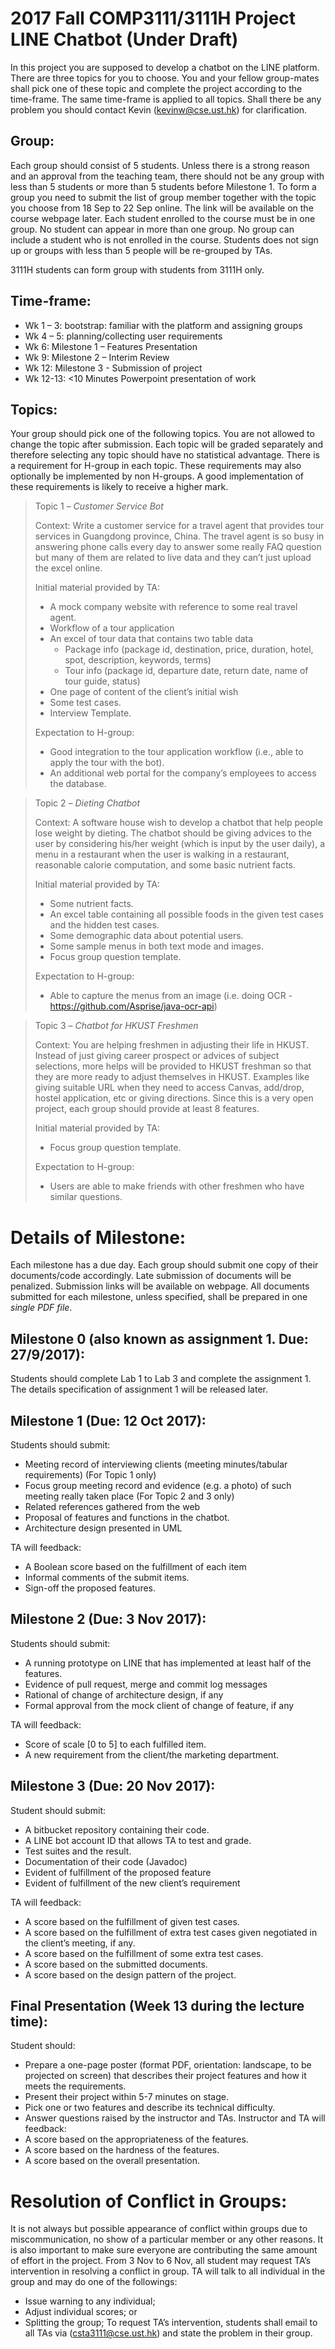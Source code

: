 # 2017 Fall COMP3111/3111H Project LINE Chatbot (Under Draft)

In this project you are supposed to develop a chatbot on the LINE platform. There are three topics for you to choose. You and your fellow group-mates shall pick one of these topic and complete the project according to the time-frame. The same time-frame is applied to all topics. Shall there be any problem you should contact Kevin (kevinw@cse.ust.hk) for clarification.

## Group: 

Each group should consist of 5 students. Unless there is a strong reason and an approval from the teaching team, there should not be any group with less than 5 students or more than 5 students before Milestone 1.  To form a group you need to submit the list of group member together with the topic you choose from 18 Sep to 22 Sep online. The link will be available on the course webpage later. Each student enrolled to the course must be in one group. No student can appear in more than one group. No group can include a student who is not enrolled in the course. Students does not sign up or groups with less than 5 people will be re-grouped by TAs.

3111H students can form group with students from 3111H only.

## Time-frame:
* Wk 1 – 3: bootstrap: familiar with the platform and assigning groups
* Wk 4 – 5: planning/collecting user requirements
* Wk 6: Milestone 1 – Features Presentation
* Wk 9: Milestone 2 – Interim Review
* Wk 12: Milestone 3 - Submission of project
* Wk 12-13: <10 Minutes Powerpoint presentation of work

## Topics:
Your group should pick one of the following topics. You are not allowed to change the topic after submission. Each topic will be graded separately and therefore selecting any topic should have no statistical advantage. There is a requirement for H-group in each topic. These requirements may also optionally be implemented by non H-groups. A good implementation of these requirements is likely to receive a higher mark.

> Topic 1 – *Customer Service Bot*
>
> Context: Write a customer service for a travel agent that provides tour services in Guangdong province, China. The travel agent is so busy in answering phone calls every day to answer some really FAQ question but many of them are related to live data and they can’t just upload the excel online.
>
> Initial material provided by TA:
> * A mock company website with reference to some real travel agent. 
> *	Workflow of a tour application
> *	An excel of tour data that contains two table data
>     *	Package info (package id, destination, price, duration, hotel, spot, description, keywords, terms)
>     *	Tour info (package id, departure date, return date, name of tour guide, status)
> *	One page of content of the client’s initial wish
> *	Some test cases.
> *	Interview Template.
>
> Expectation to H-group:
> * Good integration to the tour application workflow (i.e., able to apply the tour with the bot).
> *	An additional web portal for the company’s employees to access the database.

> Topic 2 – *Dieting Chatbot*
>
> Context: A software house wish to develop a chatbot that help people lose weight by dieting. The chatbot should be giving advices to the user by considering his/her weight (which is input by the user daily), a menu in a restaurant when the user is walking in a restaurant, reasonable calorie computation, and some basic nutrient facts.
>
> Initial material provided by TA:
> * Some nutrient facts.
> * An excel table containing all possible foods in the given test cases and the hidden test cases.
> * Some demographic data about potential users.
> * Some sample menus in both text mode and images.
> * Focus group question template.
>
> Expectation to H-group:
> * Able to capture the menus from an image (i.e. doing OCR - https://github.com/Asprise/java-ocr-api)

> Topic 3 – *Chatbot for HKUST Freshmen*
>
> Context: You are helping freshmen in adjusting their life in HKUST. Instead of just giving career prospect or advices of subject selections, more helps will be provided to HKUST freshman so that they are more ready to adjust themselves in HKUST. Examples like giving suitable URL when they need to access Canvas, add/drop, hostel application, etc or giving directions. Since this is a very open project, each group should provide at least 8 features.
>
> Initial material provided by TA:
> *	Focus group question template.
>
> Expectation to H-group:
> * Users are able to make friends with other freshmen who have similar questions.

# Details of Milestone:

Each milestone has a due day. Each group should submit one copy of their documents/code accordingly. Late submission of documents will be penalized. Submission links will be available on webpage. All documents submitted for each milestone, unless specified, shall be prepared in one *single PDF file*.

## Milestone 0 (also known as assignment 1. Due: 27/9/2017):
Students should complete Lab 1 to Lab 3 and complete the assignment 1. The details specification of assignment 1 will be released later. 

## Milestone 1 (Due: 12 Oct 2017):
Students should submit:
*	Meeting record of interviewing clients (meeting minutes/tabular requirements) (For Topic 1 only)
*	Focus group meeting record and evidence (e.g. a photo) of such meeting really taken place (For Topic 2 and 3 only)
*	Related references gathered from the web 
*	Proposal of features and functions in the chatbot.
*	Architecture design presented in UML

TA will feedback:
*	A Boolean score based on the fulfillment of each item
*	Informal comments of the submit items.
*	Sign-off the proposed features. 

## Milestone 2 (Due: 3 Nov 2017):
Students should submit:
*	A running prototype on LINE that has implemented at least half of the features.
*	Evidence of pull request, merge and commit log messages
*	Rational of change of architecture design, if any
*	Formal approval from the mock client of change of feature, if any

TA will feedback:
*	Score of scale [0 to 5] to each fulfilled item.
*	A new requirement from the client/the marketing department.

## Milestone 3 (Due: 20 Nov 2017):
Student should submit:
*	A bitbucket repository containing their code.
*	A LINE bot account ID that allows TA to test and grade.
*	Test suites and the result.
*	Documentation of their code (Javadoc)
*	Evident of fulfillment of the proposed feature
*	Evident of fulfillment of the new client’s requirement

TA will feedback:
*	A score based on the fulfillment of given test cases.
*	A score based on the fulfillment of extra test cases given negotiated in the client’s meeting, if any.
*	A score based on the fulfillment of some extra test cases.
*	A score based on the submitted documents.
*	A score based on the design pattern of the project.

## Final Presentation (Week 13 during the lecture time):
Student should:
*	Prepare a one-page poster (format PDF, orientation: landscape, to be projected on screen) that describes their project features and how it meets the requirements.
*	Present their project within 5-7 minutes on stage.
*	Pick one or two features and describe its technical difficulty.
*	Answer questions raised by the instructor and TAs.
Instructor and TA will feedback:
*	A score based on the appropriateness of the features.
*	A score based on the hardness of the features.
*	A score based on the overall presentation.

# Resolution of Conflict in Groups:

It is not always but possible appearance of conflict within groups due to miscommunication, no show of a particular member or any other reasons. It is also important to make sure everyone are contributing the same amount of effort in the project. From 3 Nov to 6 Nov, all student may request TA’s intervention in resolving a conflict in group. TA will talk to all individual in the group and may do one of the followings:
*	Issue warning to any individual;
*	Adjust individual scores; or
*	Splitting the group;
To request TA’s intervention, students shall email to all TAs via (csta3111@cse.ust.hk) and state the problem in their group. 


